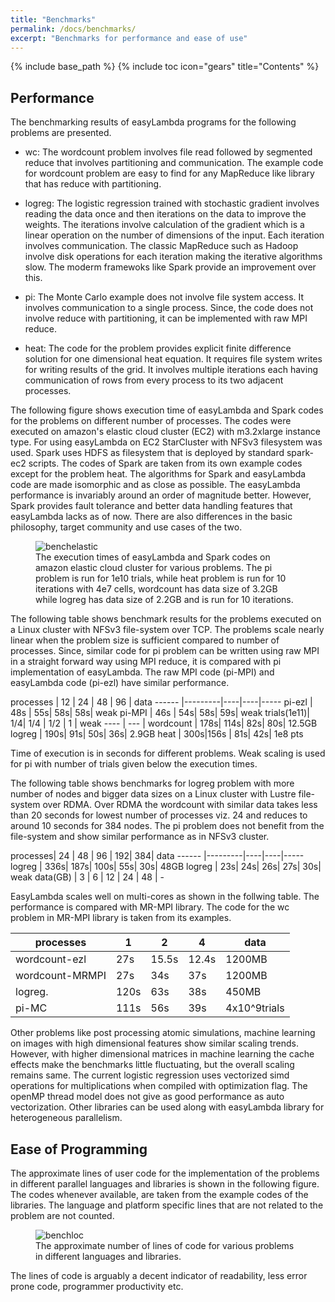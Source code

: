```yaml
---
title: "Benchmarks"
permalink: /docs/benchmarks/
excerpt: "Benchmarks for performance and ease of use"
---
```

{% include base_path %}
{% include toc icon="gears" title="Contents" %}


## Performance
The benchmarking results of easyLambda programs for the following problems are
presented.

- wc: The wordcount problem involves file read followed by
segmented reduce that involves partitioning and communication. The example code
for wordcount problem are easy to find for any MapReduce like library that has
reduce with partitioning.

- logreg: The logistic regression trained with stochastic gradient
involves reading the data once and then iterations on the data to improve the
weights.  The iterations involve calculation of the gradient which is a linear
operation on the number of dimensions of the input. Each iteration involves
communication. The classic MapReduce such as Hadoop involve disk operations for
each iteration making the iterative algorithms slow. The moderm framewoks like
Spark provide an improvement over this.

- pi: The Monte Carlo example does not involve file system access.
It involves communication to a single process. Since, the code does not involve
reduce with partitioning, it can be implemented with raw MPI reduce.

- heat: The code for the problem provides explicit finite
difference solution for one dimensional heat equation. It requires file system
writes for writing results of the grid. It involves multiple iterations each
having communication of rows from every process to its two adjacent processes.

The following figure shows execution time of easyLambda and Spark codes
for the problems on different number of processes. The codes were executed on
amazon's elastic cloud cluster (EC2) with m3.2xlarge instance type. For using
easyLambda on EC2 StarCluster with NFSv3 filesystem was used. Spark uses HDFS
as filesystem that is deployed by standard spark-ec2 scripts. The codes of
Spark are taken from its own example codes except for the problem heat. The
algorithms for Spark and easyLambda code are made isomorphic and as close as
possible. The easyLambda performance is invariably around an order of magnitude
better. However, Spark provides fault tolerance and better data handling
features that easyLambda lacks as of now. There are also differences in the
basic philosophy, target community and use cases of the two.

<figure>
  <img src="{{ site.url }}{{ site.baseurl }}/images/benchelastic.png" alt="benchelastic">
  <figcaption>
    The execution times of easyLambda and Spark codes on amazon elastic cloud
    cluster for various problems. The pi problem is run for 1e10 trials, while
    heat problem is run for 10 iterations with 4e7 cells, wordcount has data
    size of 3.2GB while logreg has data size of 2.2GB and is run for 10
    iterations.
  </figcaption>
</figure>

The following table shows benchmark results for the problems executed on a
Linux cluster with NFSv3 file-system over TCP. The problems scale nearly
linear when the problem size is sufficient compared to number of processes.
Since, similar code for pi problem can be written using raw MPI in a straight
forward way using MPI reduce, it is compared with pi implementation of
easyLambda. The raw MPI code (pi-MPI) and easyLambda code (pi-ezl) have
similar performance.


processes  | 12 | 24 | 48 | 96 | data
------ |---------|----|----|-----
pi-ezl | 48s | 55s| 58s| 58s| weak
pi-MPI | 46s | 54s| 58s| 59s| weak
trials(1e11)| 1/4| 1/4 | 1/2 | 1 | weak
----   | ---       |
wordcount | 178s| 114s| 82s| 80s| 12.5GB
logreg | 190s| 91s| 50s| 36s| 2.9GB
heat | 300s|156s | 81s| 42s| 1e8 pts

  Time of execution is in seconds for different problems. Weak scaling is used
for pi with number of trials given below the execution times. 


The following table shows benchmarks for logreg problem with
more number of nodes and bigger data sizes on a Linux cluster with
Lustre file-system over RDMA. Over RDMA the wordcount with similar
data takes less than 20 seconds for lowest number of processes viz. 24 and
reduces to around 10 seconds for 384 nodes. The pi problem does not benefit
from the file-system and show similar performance as in NFSv3 cluster.

processes| 24 | 48 | 96 | 192| 384| data
------   |---------|----|----|-----
logreg   | 336s| 187s| 100s| 55s| 30s| 48GB
logreg   | 23s| 24s| 26s| 27s| 30s| weak
data(GB) | 3 | 6 | 12 | 24 | 48 | -

EasyLambda scales well on multi-cores as shown in the follwing table. The
performance is compared with MR-MPI library. The code for the wc problem in
MR-MPI library is taken from its examples.

processes  | 1 | 2 | 4 | data
------ |---------|----|----|-----
wordcount-ezl | 27s| 15.5s| 12.4s| 1200MB
wordcount-MRMPI | 27s |34s | 37s| 1200MB
logreg. | 120s |63s | 38s| 450MB
pi-MC | 111s |56s | 39s| 4x10^9trials

Other problems like post processing atomic simulations, machine learning on
images with high dimensional features show similar scaling trends. However,
with higher dimensional matrices in machine learning the cache effects make
the benchmarks little fluctuating, but the overall scaling remains same. The
current logistic regression uses vectorized simd operations for multiplications
when compiled with optimization flag. The openMP thread model does not give as
good performance as auto vectorization. Other libraries can be used along with
easyLambda library for heterogeneous parallelism.

## Ease of Programming

The approximate lines of user code for the implementation of the problems in
different parallel languages and libraries is shown in the following figure.
The codes whenever available, are taken from the example codes of the
libraries. The language and platform specific lines that are not related to
the problem are not counted.

<figure>
  <img src="{{ site.url }}{{ site.baseurl }}/images/benchloc.png" alt="benchloc">
  <figcaption>
    The approximate number of lines of code for various problems in different
    languages and libraries.  
  </figcaption>
</figure>

The lines of code is arguably a decent indicator of readability, less error
prone code, programmer productivity etc.

